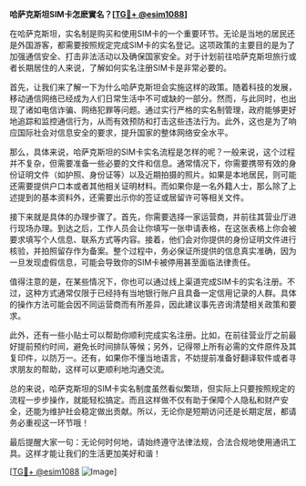 **哈萨克斯坦SIM卡怎麽實名？[[TG💪+ @esim1088](https://t.me/s/esim1088)]**

在哈萨克斯坦，实名制是购买和使用SIM卡的一个重要环节。无论是当地的居民还是外国游客，都需要按照规定完成SIM卡的实名登记。这项政策的主要目的是为了加强通信安全、打击非法活动以及确保国家安全。对于计划前往哈萨克斯坦旅行或者长期居住的人来说，了解如何实名注册SIM卡是非常必要的。

首先，让我们来了解一下为什么哈萨克斯坦会实施这样的政策。随着科技的发展，移动通信网络已经成为人们日常生活中不可或缺的一部分。然而，与此同时，也出现了诸如电信诈骗、网络犯罪等问题。通过实行严格的实名制管理，政府能够更好地追踪和监控通信行为，从而有效预防和打击这些违法行为。此外，这也是为了响应国际社会对信息安全的要求，提升国家的整体网络安全水平。

那么，具体来说，哈萨克斯坦的SIM卡实名流程是怎样的呢？一般来说，这个过程并不复杂，但需要准备一些必要的文件和信息。通常情况下，你需要携带有效的身份证明文件（如护照、身份证等）以及近期拍摄的照片。如果是本地居民，则可能还需要提供户口本或者其他相关证明材料。而如果你是一名外籍人士，那么除了上述提到的基本资料外，还需要出示你的签证或居留许可等相关文件。

接下来就是具体的办理步骤了。首先，你需要选择一家运营商，并前往其营业厅进行现场办理。到达之后，工作人员会让你填写一张申请表格，在这张表格上你会被要求填写个人信息、联系方式等内容。接着，他们会对你提供的身份证明文件进行核验，并拍照留存作为备案。整个过程中，务必保证所提供的信息真实准确，因为一旦发现虚假信息，可能会导致你的SIM卡被停用甚至面临法律责任。

值得注意的是，在某些情况下，你也可以通过线上渠道完成SIM卡的实名注册。不过，这种方式通常仅限于已经持有当地银行账户且具备一定信用记录的人群。具体的操作方法可能会因不同运营商而有所差异，因此建议事先咨询清楚相关政策和要求。

此外，还有一些小贴士可以帮助你顺利完成实名注册。比如，在前往营业厅之前最好提前预约时间，避免长时间排队等候；另外，记得带上所有必需的文件原件及其复印件，以防万一。还有，如果你不懂当地语言，不妨提前准备好翻译软件或者寻求朋友的帮助，这样可以更顺利地沟通交流。

总的来说，哈萨克斯坦的SIM卡实名制度虽然看似繁琐，但实际上只要按照规定的流程一步步操作，就能轻松搞定。而且这样做不仅有助于保障个人隐私和财产安全，还能为维护社会稳定做出贡献。所以，无论你是短期访问还是长期定居，都请务必重视这一环节哦！

最后提醒大家一句：无论何时何地，请始终遵守法律法规，合法合规地使用通讯工具。这样才能让我们的生活更加美好和谐！

[[TG💪+ @esim1088](https://t.me/s/esim1088) ![Image](https://i.postimg.cc/4NQfJmqS/Snipaste-2025-05-13-00-14-12.png)]